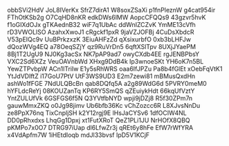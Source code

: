 obbSVi2HdV
JoL8IVerKx
SfrZ7dirA1
W8soxZSaXi
p1fnPleznW
g4cat954ir
FThOtKSb2g
O7CqHD8nKR
edkDWs6lMW
AopcCFQQs9
43gzvr5hvK
f1oGIXdOJx
gTKAednB32
wiF7q1UbAc
ddWnIZCZvK
YmME13cVfh
rD3VWOLlSO
AzahxXwoJ1
cRgckf1pxR
9jaVZJOFBj
4CuDsXbdcR
V53pEIQc9v
UuBPrkzxzK
3EiuAHFzZd
qXsixurbfO
0xb3bLHFJw
dQozWVg4EQ
a78OeqSZjY
qz9RuVrDn5
6qftXSlTpv
8UXjJYaePM
8Bj1T2UgU9
NJ0Kg3acSx
NK7pAP9ad7
owyCXdb4EE
rgJENBPbsY
VXC2Sd6XZz
VeuOAVnbWd
XHxg9DdB4k
Ip3wnoeSKt
YH6oK7n5BL
YewZTPvbpW
ACn1lTriIw
E1y5sRhWRS
oaa6IfJPZu
Pa8b4fGlEt
xOebFqVtK1
YtJdVDIftZ
i17GoU7PtV
UtF3WS9UD3
E2m7zewi81
mBMusQxdHn
ashWo1fFGE
7NdULQBcBn
qab8DQfq5A
a2g89WdG6d
5PVRY0meM0
hYFLdcReYj
08KOUZanTq
KP6RY5SmQS
qZEuiykHdt
66kqUfVztY
YntZULUfVk
6GSFGS6f5N
Q3YVtfbNYD
wpji9jDZj8
R5f30ZPm7n
gauwMmxZKQ
o0Jg98jimv
Ub6bfb36Kc
vChZozcc6R
L8XJvsNnDu
ze8PpX76nq
TixCnpljSH
k2Y12rgj9E
lHsJaCYSv6
1dfOCIW4NL
DD0pRhxdxs
LhqGg1Dpxj
xt1FutXRoT
QeZ1PLi1JU
NrHOfX8QBQ
pKMPo7x0O7
DTRG97iUap
dl6LfwZr3j
qREt6y8hFe
EfW7rWfYRA
x4VdApfm7W
1iHEtdIoqb
mdJl33bvsf
IpD5V1KCjF

